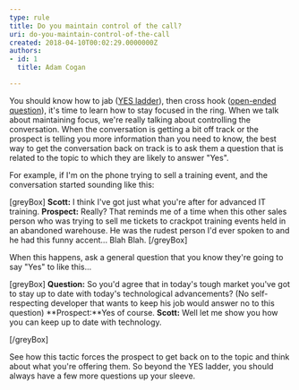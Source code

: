 ```yaml
---
type: rule
title: Do you maintain control of the call?
uri: do-you-maintain-control-of-the-call
created: 2018-04-10T00:02:29.0000000Z
authors:
- id: 1
  title: Adam Cogan

---
```


You should know how to jab ([YES ladder](/_layouts/15/FIXUPREDIRECT.ASPX?WebId=3dfc0e07-e23a-4cbb-aac2-e778b71166a2&amp;TermSetId=07da3ddf-0924-4cd2-a6d4-a4809ae20160&amp;TermId=ff214e08-7bf1-4604-9047-1c1f40d2339a)), then cross hook ([open-ended question](/_layouts/15/FIXUPREDIRECT.ASPX?WebId=3dfc0e07-e23a-4cbb-aac2-e778b71166a2&amp;TermSetId=07da3ddf-0924-4cd2-a6d4-a4809ae20160&amp;TermId=a593e557-4033-4cb1-b1dd-c6c1e66c0004)), it's time to learn how to stay focused in the ring. When we talk about maintaining focus, we're really talking about controlling the conversation. When the conversation is getting a bit off track or the prospect is telling you more information than you need to know, the best way to get the conversation back on track is to ask them a question that is related to the topic to which they are likely to answer "Yes".

For example, if I'm on the phone trying to sell a training event, and the conversation started sounding like this:
 
[greyBox]
  **Scott:** I think I've got just what you're after for advanced IT training.
 **Prospect:**  Really? That reminds me of a time when this other sales person who was trying to sell me tickets to crackpot training events held in an abandoned warehouse. He was the rudest person I'd ever spoken to and he had this funny accent... Blah Blah. 
[/greyBox]

When this happens, ask a general question that you know they're going to say "Yes" to like this...

[greyBox]
  **Question:**  So you'd agree that in today's tough market you've got to stay up to date with today's technological advancements? (No self-respecting developer that wants to keep his job would answer no to this question)
 **Prospect:**Yes of course.
 **Scott:**  Well let me show you how you can keep up to date with technology.
 
[/greyBox]

See how this tactic forces the prospect to get back on to the topic and think about what you're offering them. So beyond the YES ladder, you should always have a few more questions up your sleeve.
